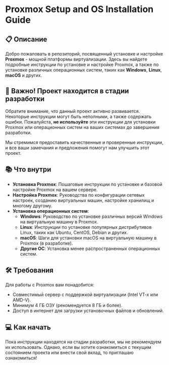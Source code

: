 # Proxmox Setup and OS Installation Guide

## 📋 Описание

Добро пожаловать в репозиторий, посвященный установке и настройке **Proxmox** - мощной платформы виртуализации. Здесь вы найдете подробные инструкции по установке и настройке Proxmox, а также по установке различных операционных систем, таких как **Windows**, **Linux**, **macOS** и других.

## 🚧 Важно! Проект находится в стадии разработки

Обратите внимание, что данный проект активно развивается. Некоторые инструкции могут быть неполными, а также содержать ошибки. Пожалуйста, **не используйте** эти инструкции для установки Proxmox или операционных систем на ваших системах до завершения разработки.

Мы стремимся предоставить качественные и проверенные инструкции, и все ваши замечания и предложения помогут нам улучшить этот проект.

## 📚 Что внутри

- **Установка Proxmox**: Пошаговые инструкции по установке и базовой настройке Proxmox на вашем сервере.
- **Настройка Proxmox**: Руководства по конфигурации сетевых настроек, созданию виртуальных машин, настройке хранилищ и многому другому.
- **Установка операционных систем**:
  - **Windows**: Руководство по установке различных версий Windows на виртуальную машину в Proxmox.
  - **Linux**: Инструкции по установке популярных дистрибутивов Linux, таких как Ubuntu, CentOS, Debian и других.
  - **macOS**: Шаги для установки macOS на виртуальную машину в Proxmox (в разработке).
  - **Другие ОС**: Установка менее распространенных операционных систем.

## 🛠️ Требования

Для работы с Proxmox вам понадобится:

- Совместимый сервер с поддержкой виртуализации (Intel VT-x или AMD-V).
- Минимум 4 ГБ ОЗУ (рекомендуется 8 ГБ и более).
- Доступ в интернет для загрузки установочных файлов и обновлений.

## 💻 Как начать

Пока инструкции находятся на стадии разработки, мы не рекомендуем их использовать. Однако, если вы хотите ознакомиться с текущим состоянием проекта или внести свой вклад, то приглашаю ознакомиться!

